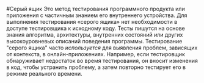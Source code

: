#Серый ящик 
Это метод тестирования программного продукта или приложения с частичным знанием его внутреннего устройства. Для выполнения тестирования «серого ящика» нет необходимости в доступе тестировщика к исходному коду. Тесты пишутся на основе знания алгоритма, архитектуры, внутренних состояний или других высокоуровневых описаний поведения программы.
Тестирование "серого ящика" часто *используется* для выявления проблем, зависящих от контекста, в онлайн-приложениях. Например, если тестировщик обнаруживает недостаток во время тестирования, он вносит изменения в код, чтобы устранить проблему, а затем повторно тестирует его в режиме реального времени.